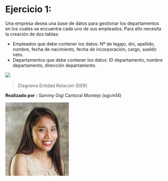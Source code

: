 # Ejercicio 1:

Una  empresa  desea  una  base  de  datos  para  gestionar  los  departamentos  en  los  cuales  se encuentra cada uno de sus empleados. Para ello necesita la creación de dos tablas: 
* Empleados  que debe contener los datos: Nº  de legajo, dni, apellido, nombre, fecha de nacimiento, fecha de incorporación, cargo, sueldo neto.
*  Departamentos  que debe contener  los datos: ID departamento, nombre  departamento, dirección departamento.

![](https://raw.githubusercontent.com/sgcm14/Polo-TIC-misiones/master/Guia%20de%20Ejercicios6/Ejercicio1/Ejercicio1.png)
> Diagrama Entidad Relación (DER)


**Realizado por :** Sammy Gigi Cantoral Montejo (sgcm14)

<img src ="https://raw.githubusercontent.com/sgcm14/sgcm14/main/sammy.jpg" width="200">
